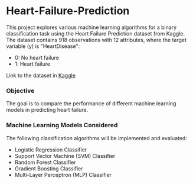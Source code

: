 # Heart-Failure-Prediction

This project explores various machine learning algorithms for a binary classification task using the Heart Failure Prediction dataset from Kaggle. The dataset contains 918 observations with 12 attributes, where the target variable (y) is "HeartDisease":
* 0: No heart failure
* 1: Heart failure

Link to the dataset in [Kaggle](https://www.kaggle.com/datasets/fedesoriano/heart-failure-prediction)

### Objective
The goal is to compare the performance of different machine learning models in predicting heart failure.


### Machine Learning Models Considered
The following classification algorithms will be implemented and evaluated:
* Logistic Regression Classifier
* Support Vector Machine (SVM) Classifier
* Random Forest Classifier
* Gradient Boosting Classifier
* Multi-Layer Perceptron (MLP) Classifier
